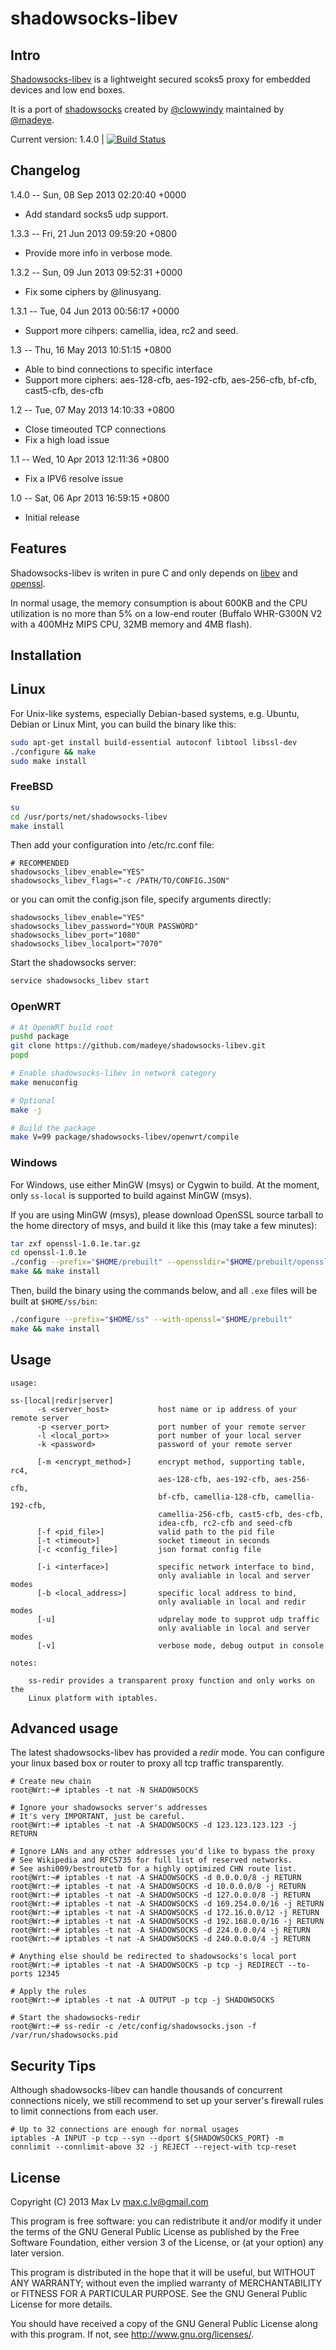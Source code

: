 shadowsocks-libev
=================

Intro
-----

[Shadowsocks-libev](http://shadowsocks.org) is a lightweight secured scoks5 
proxy for embedded devices and low end boxes.

It is a port of [shadowsocks](https://github.com/clowwindy/shadowsocks) 
created by [@clowwindy](https://github.com/clowwindy) maintained by 
[@madeye](https://github.com/madeye).

Current version: 1.4.0 | [![Build Status](https://travis-ci.org/madeye/shadowsocks-libev.png?branch=master)](https://travis-ci.org/madeye/shadowsocks-libev)

Changelog
---------

1.4.0 -- Sun, 08 Sep 2013 02:20:40 +0000

  * Add standard socks5 udp support.

1.3.3 -- Fri, 21 Jun 2013 09:59:20 +0800

  * Provide more info in verbose mode.

1.3.2 -- Sun, 09 Jun 2013 09:52:31 +0000

  * Fix some ciphers by @linusyang.

1.3.1 -- Tue, 04 Jun 2013 00:56:17 +0000

  * Support more cihpers: camellia, idea, rc2 and seed.

1.3 -- Thu, 16 May 2013 10:51:15 +0800

  * Able to bind connections to specific interface 
  * Support more ciphers: aes-128-cfb, aes-192-cfb, aes-256-cfb, bf-cfb, cast5-cfb, des-cfb

1.2 -- Tue, 07 May 2013 14:10:33 +0800

  * Close timeouted TCP connections 
  * Fix a high load issue

1.1 -- Wed, 10 Apr 2013 12:11:36 +0800

  * Fix a IPV6 resolve issue

1.0 -- Sat, 06 Apr 2013 16:59:15 +0800

  * Initial release

Features
--------

Shadowsocks-libev is writen in pure C and only depends on
[libev](http://software.schmorp.de/pkg/libev.html) and 
[openssl](http://www.openssl.org/).

In normal usage, the memory consumption is about 600KB and the CPU utilization is 
no more than 5% on a low-end router (Buffalo WHR-G300N V2 with a 400MHz MIPS CPU, 
32MB memory and 4MB flash).

Installation
------------

## Linux

For Unix-like systems, especially Debian-based systems, 
e.g. Ubuntu, Debian or Linux Mint, you can build the binary like this:

```bash
sudo apt-get install build-essential autoconf libtool libssl-dev
./configure && make
sudo make install
```

### FreeBSD

```bash
su
cd /usr/ports/net/shadowsocks-libev
make install
```

Then add your configuration into /etc/rc.conf file:

```
# RECOMMENDED
shadowsocks_libev_enable="YES"
shadowsocks_libev_flags="-c /PATH/TO/CONFIG.JSON"
```

or you can omit the config.json file, specify arguments directly:

```
shadowsocks_libev_enable="YES"
shadowsocks_libev_password="YOUR PASSWORD"
shadowsocks_libev_port="1080"
shadowsocks_libev_localport="7070"
```

Start the shadowsocks server:

```bash
service shadowsocks_libev start
```

### OpenWRT

```bash
# At OpenWRT build root
pushd package
git clone https://github.com/madeye/shadowsocks-libev.git
popd

# Enable shadowsocks-libev in network category 
make menuconfig

# Optional
make -j

# Build the package
make V=99 package/shadowsocks-libev/openwrt/compile
```

### Windows

For Windows, use either MinGW (msys) or Cygwin to build.
At the moment, only `ss-local` is supported to build against MinGW (msys).

If you are using MinGW (msys), please download OpenSSL source tarball
to the home directory of msys, and build it like this (may take a few minutes):

```bash
tar zxf openssl-1.0.1e.tar.gz
cd openssl-1.0.1e
./config --prefix="$HOME/prebuilt" --openssldir="$HOME/prebuilt/openssl"
make && make install
```

Then, build the binary using the commands below, and all `.exe` files 
will be built at `$HOME/ss/bin`:

```bash
./configure --prefix="$HOME/ss" --with-openssl="$HOME/prebuilt"
make && make install
```

Usage
-----

```
usage:

ss-[local|redir|server]
      -s <server_host>           host name or ip address of your remote server
      -p <server_port>           port number of your remote server
      -l <local_port>>           port number of your local server
      -k <password>              password of your remote server

      [-m <encrypt_method>]      encrypt method, supporting table, rc4,
                                 aes-128-cfb, aes-192-cfb, aes-256-cfb,
                                 bf-cfb, camellia-128-cfb, camellia-192-cfb,
                                 camellia-256-cfb, cast5-cfb, des-cfb,
                                 idea-cfb, rc2-cfb and seed-cfb
      [-f <pid_file>]            valid path to the pid file
      [-t <timeout>]             socket timeout in seconds
      [-c <config_file>]         json format config file

      [-i <interface>]           specific network interface to bind,
                                 only avaliable in local and server modes
      [-b <local_address>]       specific local address to bind,
                                 only avaliable in local and redir modes
      [-u]                       udprelay mode to supprot udp traffic
                                 only avaliable in local and server modes
      [-v]                       verbose mode, debug output in console

notes:

    ss-redir provides a transparent proxy function and only works on the 
    Linux platform with iptables.

```

## Advanced usage

The latest shadowsocks-libev has provided a *redir* mode. You can configure your linux based box or router to proxy all tcp traffic transparently.

    # Create new chain
    root@Wrt:~# iptables -t nat -N SHADOWSOCKS
    
    # Ignore your shadowsocks server's addresses
    # It's very IMPORTANT, just be careful.
    root@Wrt:~# iptables -t nat -A SHADOWSOCKS -d 123.123.123.123 -j RETURN

    # Ignore LANs and any other addresses you'd like to bypass the proxy
    # See Wikipedia and RFC5735 for full list of reserved networks.
    # See ashi009/bestroutetb for a highly optimized CHN route list.
    root@Wrt:~# iptables -t nat -A SHADOWSOCKS -d 0.0.0.0/8 -j RETURN
    root@Wrt:~# iptables -t nat -A SHADOWSOCKS -d 10.0.0.0/8 -j RETURN
    root@Wrt:~# iptables -t nat -A SHADOWSOCKS -d 127.0.0.0/8 -j RETURN
    root@Wrt:~# iptables -t nat -A SHADOWSOCKS -d 169.254.0.0/16 -j RETURN
    root@Wrt:~# iptables -t nat -A SHADOWSOCKS -d 172.16.0.0/12 -j RETURN
    root@Wrt:~# iptables -t nat -A SHADOWSOCKS -d 192.168.0.0/16 -j RETURN
    root@Wrt:~# iptables -t nat -A SHADOWSOCKS -d 224.0.0.0/4 -j RETURN
    root@Wrt:~# iptables -t nat -A SHADOWSOCKS -d 240.0.0.0/4 -j RETURN

    # Anything else should be redirected to shadowsocks's local port
    root@Wrt:~# iptables -t nat -A SHADOWSOCKS -p tcp -j REDIRECT --to-ports 12345
    
    # Apply the rules
    root@Wrt:~# iptables -t nat -A OUTPUT -p tcp -j SHADOWSOCKS
    
    # Start the shadowsocks-redir
    root@Wrt:~# ss-redir -c /etc/config/shadowsocks.json -f /var/run/shadowsocks.pid

## Security Tips

Although shadowsocks-libev can handle thousands of concurrent connections nicely, we still recommend to
set up your server's firewall rules to limit connections from each user.

    # Up to 32 connections are enough for normal usages
    iptables -A INPUT -p tcp --syn --dport ${SHADOWSOCKS_PORT} -m connlimit --connlimit-above 32 -j REJECT --reject-with tcp-reset

## License

Copyright (C) 2013 Max Lv <max.c.lv@gmail.com>

This program is free software: you can redistribute it and/or modify
it under the terms of the GNU General Public License as published by
the Free Software Foundation, either version 3 of the License, or
(at your option) any later version.

This program is distributed in the hope that it will be useful,
but WITHOUT ANY WARRANTY; without even the implied warranty of
MERCHANTABILITY or FITNESS FOR A PARTICULAR PURPOSE.  See the
GNU General Public License for more details.

You should have received a copy of the GNU General Public License
along with this program. If not, see <http://www.gnu.org/licenses/>.
